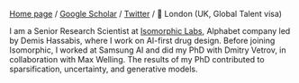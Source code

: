 [Home page](arsyash.com) / [Google Scholar](https://scholar.google.com/citations?user=IU-kuP8AAAAJ&hl=en) / [Twitter](https://twitter.com/senya_ashuha) / 📍 London (UK, Global Talent visa)

I am a Senior Research Scientist at [Isomorphic Labs](https://www.isomorphiclabs.com/), Alphabet company led by Demis Hassabis, where I work on AI-first drug design. Before joining Isomorphic, I worked at Samsung AI and did my PhD with Dmitry Vetrov, in collaboration with Max Welling. The results of my PhD contributed to sparsification, uncertainty, and generative models.
